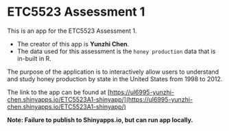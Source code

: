 
# ETC5523 Assessment 1

This is an app for the ETC5523 Assessment 1. 

* The creator of this app is **Yunzhi Chen**.
* The data used for this assessment is the `honey production` data that is in-built in R. 

The purpose of the application is to interactively allow users to understand and study honey production by state in the United States from 1998 to 2012.

The link to the app can be found at [https://ul6995-yunzhi-chen.shinyapps.io/ETC5523A1-shinyapp/](https://ul6995-yunzhi-chen.shinyapps.io/ETC5523A1-shinyapp/)

**Note: Failure to publish to Shinyapps.io, but can run app locally.**

